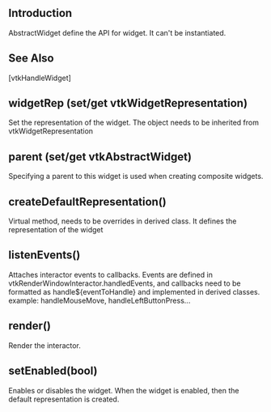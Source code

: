 ## Introduction

AbstractWidget define the API for widget. It can't be instantiated.

## See Also

[vtkHandleWidget]

## widgetRep (set/get vtkWidgetRepresentation)

Set the representation of the widget. The object needs to be inherited from vtkWidgetRepresentation

## parent (set/get vtkAbstractWidget)

Specifying a parent to this widget is used when creating composite widgets.

## createDefaultRepresentation()

Virtual method, needs to be overrides in derived class.
It defines the representation of the widget

## listenEvents()

Attaches interactor events to callbacks. Events are defined in
vtkRenderWindowInteractor.handledEvents, and callbacks need to be formatted
as handle${eventToHandle} and implemented in derived classes.
example: handleMouseMove, handleLeftButtonPress...

## render()

Render the interactor.

## setEnabled(bool)

Enables or disables the widget.
When the widget is enabled, then the default representation is created.

